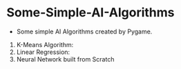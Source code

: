 # Some-Simple-AI-Algorithms
- Some simple AI Algorithms created by Pygame.

1. K-Means Algorithm:
2. Linear Regression:
3. Neural Network built from Scratch

